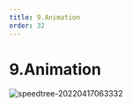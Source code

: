 ```yaml
---
title: 9.Animation
order: 32
---
```


# 9.Animation

![speedtree-20220417063332](https://cdn.yuelili.com/docs/speedtree/SpeedTree-20220417063332.png)
